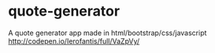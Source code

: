 # quote-generator
A quote generator app made in html/bootstrap/css/javascript
http://codepen.io/Ierofantis/full/VaZpVy/
